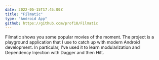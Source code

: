 ```yaml
---
date: 2022-05-15T17:45:00Z
title: "Filmatic"
type: "Android App"
github: https://github.com/prof18/Filmatic
---
```


Filmatic shows you some popular movies of the moment. The project is a playground application that I use to catch up with modern Android development. In particular, I've used it to learn modularization and Dependency Injection with Dagger and then Hilt.
